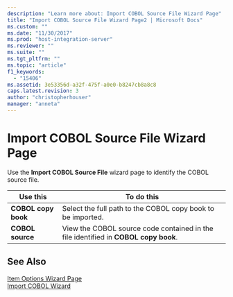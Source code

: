 ```yaml
---
description: "Learn more about: Import COBOL Source File Wizard Page"
title: "Import COBOL Source File Wizard Page2 | Microsoft Docs"
ms.custom: ""
ms.date: "11/30/2017"
ms.prod: "host-integration-server"
ms.reviewer: ""
ms.suite: ""
ms.tgt_pltfrm: ""
ms.topic: "article"
f1_keywords: 
  - "15406"
ms.assetid: 3e53356d-a32f-475f-a0e0-b8247cb8a8c8
caps.latest.revision: 3
author: "christopherhouser"
manager: "anneta"
---
```

# Import COBOL Source File Wizard Page
Use the **Import COBOL Source File** wizard page to identify the COBOL source file.  
  
|Use this|To do this|  
|--------------|----------------|  
|**COBOL copy book**|Select the full path to the COBOL copy book to be imported.|  
|**COBOL source**|View the COBOL source code contained in the file identified in **COBOL copy book**.|  
  
## See Also  
 [Item Options Wizard Page](../core/item-options-wizard-page2.md)   
 [Import COBOL Wizard](../core/import-cobol-wizard2.md)
